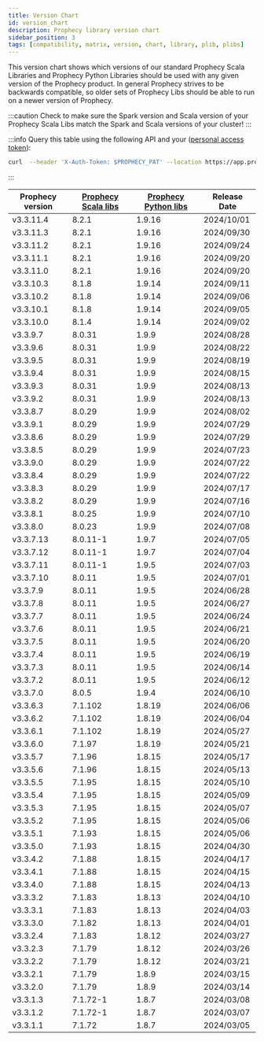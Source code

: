 ```yaml
---
title: Version Chart
id: version_chart
description: Prophecy library version chart
sidebar_position: 3
tags: [compatibility, matrix, version, chart, library, plib, plibs]
---
```


This version chart shows which versions of our standard Prophecy Scala Libraries and Prophecy Python Libraries should be
used with any given version of the Prophecy product. In general Prophecy strives to be backwards compatible, so
older sets of Prophecy Libs should be able to run on a newer version of Prophecy.

:::caution
Check to make sure the Spark version and Scala version of your Prophecy Scala Libs match the Spark and Scala versions
of your cluster!
:::

:::info
Query this table using the following API and your ([personal access token](..%2Fmetadata%2FprophecyAPI.md)):

```bash
curl  --header 'X-Auth-Token: $PROPHECY_PAT' --location https://app.prophecy.io/api/editor/plibVersions
```

:::

| Prophecy version | [Prophecy Scala libs](https://mvnrepository.com/artifact/io.prophecy/prophecy-libs) | [Prophecy Python libs](https://pypi.org/project/prophecy-libs/) | Release Date |
| ---------------- | ----------------------------------------------------------------------------------- | --------------------------------------------------------------- | ------------ |
| v3.3.11.4        | 8.2.1                                                                               | 1.9.16                                                          | 2024/10/01   |
| v3.3.11.3        | 8.2.1                                                                               | 1.9.16                                                          | 2024/09/30   |
| v3.3.11.2        | 8.2.1                                                                               | 1.9.16                                                          | 2024/09/24   |
| v3.3.11.1        | 8.2.1                                                                               | 1.9.16                                                          | 2024/09/20   |
| v3.3.11.0        | 8.2.1                                                                               | 1.9.16                                                          | 2024/09/20   |
| v3.3.10.3        | 8.1.8                                                                               | 1.9.14                                                          | 2024/09/11   |
| v3.3.10.2        | 8.1.8                                                                               | 1.9.14                                                          | 2024/09/06   |
| v3.3.10.1        | 8.1.8                                                                               | 1.9.14                                                          | 2024/09/05   |
| v3.3.10.0        | 8.1.4                                                                               | 1.9.14                                                          | 2024/09/02   |
| v3.3.9.7         | 8.0.31                                                                              | 1.9.9                                                           | 2024/08/28   |
| v3.3.9.6         | 8.0.31                                                                              | 1.9.9                                                           | 2024/08/22   |
| v3.3.9.5         | 8.0.31                                                                              | 1.9.9                                                           | 2024/08/19   |
| v3.3.9.4         | 8.0.31                                                                              | 1.9.9                                                           | 2024/08/15   |
| v3.3.9.3         | 8.0.31                                                                              | 1.9.9                                                           | 2024/08/13   |
| v3.3.9.2         | 8.0.31                                                                              | 1.9.9                                                           | 2024/08/13   |
| v3.3.8.7         | 8.0.29                                                                              | 1.9.9                                                           | 2024/08/02   |
| v3.3.9.1         | 8.0.29                                                                              | 1.9.9                                                           | 2024/07/29   |
| v3.3.8.6         | 8.0.29                                                                              | 1.9.9                                                           | 2024/07/29   |
| v3.3.8.5         | 8.0.29                                                                              | 1.9.9                                                           | 2024/07/23   |
| v3.3.9.0         | 8.0.29                                                                              | 1.9.9                                                           | 2024/07/22   |
| v3.3.8.4         | 8.0.29                                                                              | 1.9.9                                                           | 2024/07/22   |
| v3.3.8.3         | 8.0.29                                                                              | 1.9.9                                                           | 2024/07/17   |
| v3.3.8.2         | 8.0.29                                                                              | 1.9.9                                                           | 2024/07/16   |
| v3.3.8.1         | 8.0.25                                                                              | 1.9.9                                                           | 2024/07/10   |
| v3.3.8.0         | 8.0.23                                                                              | 1.9.9                                                           | 2024/07/08   |
| v3.3.7.13        | 8.0.11-1                                                                            | 1.9.7                                                           | 2024/07/05   |
| v3.3.7.12        | 8.0.11-1                                                                            | 1.9.7                                                           | 2024/07/04   |
| v3.3.7.11        | 8.0.11-1                                                                            | 1.9.5                                                           | 2024/07/03   |
| v3.3.7.10        | 8.0.11                                                                              | 1.9.5                                                           | 2024/07/01   |
| v3.3.7.9         | 8.0.11                                                                              | 1.9.5                                                           | 2024/06/28   |
| v3.3.7.8         | 8.0.11                                                                              | 1.9.5                                                           | 2024/06/27   |
| v3.3.7.7         | 8.0.11                                                                              | 1.9.5                                                           | 2024/06/24   |
| v3.3.7.6         | 8.0.11                                                                              | 1.9.5                                                           | 2024/06/21   |
| v3.3.7.5         | 8.0.11                                                                              | 1.9.5                                                           | 2024/06/20   |
| v3.3.7.4         | 8.0.11                                                                              | 1.9.5                                                           | 2024/06/19   |
| v3.3.7.3         | 8.0.11                                                                              | 1.9.5                                                           | 2024/06/14   |
| v3.3.7.2         | 8.0.11                                                                              | 1.9.5                                                           | 2024/06/12   |
| v3.3.7.0         | 8.0.5                                                                               | 1.9.4                                                           | 2024/06/10   |
| v3.3.6.3         | 7.1.102                                                                             | 1.8.19                                                          | 2024/06/06   |
| v3.3.6.2         | 7.1.102                                                                             | 1.8.19                                                          | 2024/06/04   |
| v3.3.6.1         | 7.1.102                                                                             | 1.8.19                                                          | 2024/05/27   |
| v3.3.6.0         | 7.1.97                                                                              | 1.8.19                                                          | 2024/05/21   |
| v3.3.5.7         | 7.1.96                                                                              | 1.8.15                                                          | 2024/05/17   |
| v3.3.5.6         | 7.1.96                                                                              | 1.8.15                                                          | 2024/05/13   |
| v3.3.5.5         | 7.1.95                                                                              | 1.8.15                                                          | 2024/05/10   |
| v3.3.5.4         | 7.1.95                                                                              | 1.8.15                                                          | 2024/05/09   |
| v3.3.5.3         | 7.1.95                                                                              | 1.8.15                                                          | 2024/05/07   |
| v3.3.5.2         | 7.1.95                                                                              | 1.8.15                                                          | 2024/05/06   |
| v3.3.5.1         | 7.1.93                                                                              | 1.8.15                                                          | 2024/05/06   |
| v3.3.5.0         | 7.1.93                                                                              | 1.8.15                                                          | 2024/04/30   |
| v3.3.4.2         | 7.1.88                                                                              | 1.8.15                                                          | 2024/04/17   |
| v3.3.4.1         | 7.1.88                                                                              | 1.8.15                                                          | 2024/04/15   |
| v3.3.4.0         | 7.1.88                                                                              | 1.8.15                                                          | 2024/04/13   |
| v3.3.3.2         | 7.1.83                                                                              | 1.8.13                                                          | 2024/04/10   |
| v3.3.3.1         | 7.1.83                                                                              | 1.8.13                                                          | 2024/04/03   |
| v3.3.3.0         | 7.1.82                                                                              | 1.8.13                                                          | 2024/04/01   |
| v3.3.2.4         | 7.1.83                                                                              | 1.8.12                                                          | 2024/03/27   |
| v3.3.2.3         | 7.1.79                                                                              | 1.8.12                                                          | 2024/03/26   |
| v3.3.2.2         | 7.1.79                                                                              | 1.8.12                                                          | 2024/03/21   |
| v3.3.2.1         | 7.1.79                                                                              | 1.8.9                                                           | 2024/03/15   |
| v3.3.2.0         | 7.1.79                                                                              | 1.8.9                                                           | 2024/03/14   |
| v3.3.1.3         | 7.1.72-1                                                                            | 1.8.7                                                           | 2024/03/08   |
| v3.3.1.2         | 7.1.72-1                                                                            | 1.8.7                                                           | 2024/03/07   |
| v3.3.1.1         | 7.1.72                                                                              | 1.8.7                                                           | 2024/03/05   |
